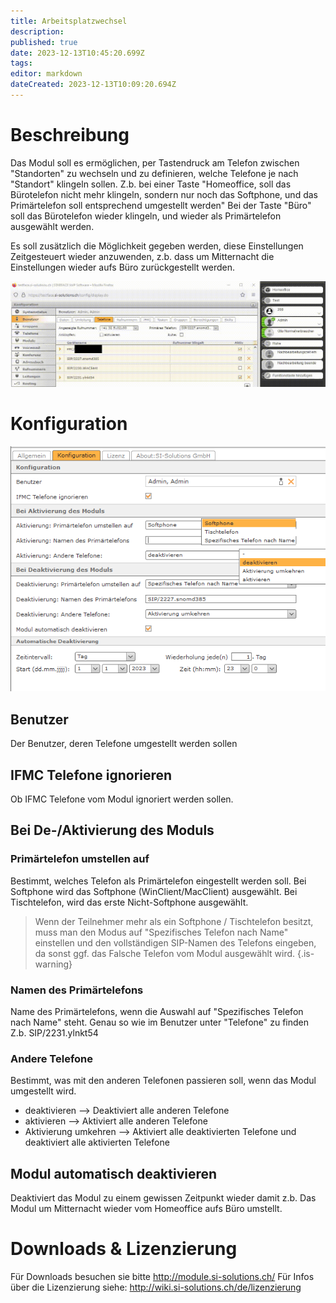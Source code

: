 ```yaml
---
title: Arbeitsplatzwechsel
description: 
published: true
date: 2023-12-13T10:45:20.699Z
tags: 
editor: markdown
dateCreated: 2023-12-13T10:09:20.694Z
---
```


# Beschreibung

Das Modul soll es ermöglichen, per Tastendruck am Telefon zwischen "Standorten" zu wechseln und zu definieren, welche Telefone je nach "Standort" klingeln sollen. 
Z.b. bei einer Taste "Homeoffice, soll das Bürotelefon nicht mehr klingeln, sondern nur noch das Softphone, und das Primärtelefon soll entsprechend umgestellt werden"
Bei der Taste "Büro" soll das Bürotelefon wieder klingeln, und wieder als Primärtelefon ausgewählt werden.

Es soll zusätzlich die Möglichkeit gegeben werden, diese Einstellungen Zeitgesteuert wieder anzuwenden, z.b. dass um Mitternacht die Einstellungen wieder aufs Büro zurückgestellt werden.

![1.gif](/uploads/switchphones/1.gif)

# Konfiguration

![2.PNG](/uploads/switchphones/2.png)

## Benutzer
Der Benutzer, deren Telefone umgestellt werden sollen

## IFMC Telefone ignorieren
Ob IFMC Telefone vom Modul ignoriert werden sollen.

## Bei De-/Aktivierung des Moduls

### Primärtelefon umstellen auf
Bestimmt, welches Telefon als Primärtelefon eingestellt werden soll.
Bei Softphone wird das Softphone (WinClient/MacClient) ausgewählt.
Bei Tischtelefon, wird das erste Nicht-Softphone ausgewählt.

> Wenn der Teilnehmer mehr als ein Softphone / Tischtelefon besitzt, muss man den Modus auf "Spezifisches Telefon nach Name" einstellen und den vollständigen SIP-Namen des Telefons eingeben, da sonst ggf. das Falsche Telefon vom Modul ausgewählt wird.
{.is-warning}

### Namen des Primärtelefons
Name des Primärtelefons, wenn die Auswahl auf "Spezifisches Telefon nach Name" steht.
Genau so wie im Benutzer unter "Telefone" zu finden
Z.b. SIP/2231.ylnkt54

### Andere Telefone
Bestimmt, was mit den anderen Telefonen passieren soll, wenn das Modul umgestellt wird.

- deaktivieren --> Deaktiviert alle anderen Telefone
- aktivieren --> Aktiviert alle anderen Telefone
- Aktivierung umkehren --> Aktiviert alle deaktivierten Telefone und deaktiviert alle aktivierten Telefone

## Modul automatisch deaktivieren
Deaktiviert das Modul zu einem gewissen Zeitpunkt wieder damit z.b. 
Das Modul um Mitternacht wieder vom Homeoffice aufs Büro umstellt.

# Downloads & Lizenzierung
Für Downloads besuchen sie bitte http://module.si-solutions.ch/
Für Infos über die Lizenzierung siehe: http://wiki.si-solutions.ch/de/lizenzierung